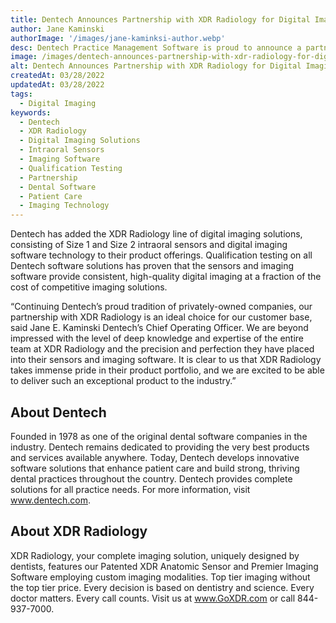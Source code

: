 ```yaml
---
title: Dentech Announces Partnership with XDR Radiology for Digital Imaging Solutions
author: Jane Kaminski
authorImage: '/images/jane-kaminksi-author.webp'
desc: Dentech Practice Management Software is proud to announce a partnership with XDR Radiology to expand its line of digital imaging software and intraoral sensors.
image: /images/dentech-announces-partnership-with-xdr-radiology-for-digital-imaging-solutions.webp
alt: Dentech Announces Partnership with XDR Radiology for Digital Imaging Solutions
createdAt: 03/28/2022
updatedAt: 03/28/2022
tags:
  - Digital Imaging
keywords:
  - Dentech
  - XDR Radiology
  - Digital Imaging Solutions
  - Intraoral Sensors
  - Imaging Software
  - Qualification Testing
  - Partnership
  - Dental Software
  - Patient Care
  - Imaging Technology
---
```


Dentech has added the XDR Radiology line of digital imaging solutions, consisting of Size 1 and Size 2 intraoral sensors and digital imaging software technology to their product offerings. Qualification testing on all Dentech software solutions has proven that the sensors and imaging software provide consistent, high-quality digital imaging at a fraction of the cost of competitive imaging solutions.

“Continuing Dentech’s proud tradition of privately-owned companies, our partnership with XDR Radiology is an ideal choice for our customer base, said Jane E. Kaminski Dentech’s Chief Operating Officer. We are beyond impressed with the level of deep knowledge and expertise of the entire team at XDR Radiology and the precision and perfection they have placed into their sensors and imaging software. It is clear to us that XDR Radiology takes immense pride in their product portfolio, and we are excited to be able to deliver such an exceptional product to the industry.”

## About Dentech

Founded in 1978 as one of the original dental software companies in the industry. Dentech remains dedicated to providing the very best products and services available anywhere. Today, Dentech develops innovative software solutions that enhance patient care and build strong, thriving dental practices throughout the country. Dentech provides complete solutions for all practice needs. For more information, visit www.dentech.com.

## About XDR Radiology

XDR Radiology, your complete imaging solution, uniquely designed by dentists, features our Patented XDR Anatomic Sensor and Premier Imaging Software employing custom imaging modalities. Top tier imaging without the top tier price. Every decision is based on dentistry and science. Every doctor matters. Every call counts. Visit us at www.GoXDR.com or call 844-937-7000.